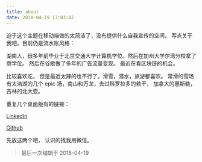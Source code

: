 ```yaml
---
title: about
date: 2018-04-19 17:03:02
---
```


迫于这个主题在移动端做的太简洁了，没有提供什么自我宣传的空间， 写点关于我吧。目前仍是流水账风格：

湖南人，很多年前毕业于北京交通大学计算机学位。然后在加州大学尔湾分校拿了商学位。 然后在谷歌做了多年的广告流量变现。 最近在看区块链的机会。

比较喜欢吃， 但是最近太辣的也不行了。滑雪，潜水，旅游都喜欢。 常滑的雪场有太浩湖的几个 epic 场，南山和万龙，去过科罗拉多的若干， 加拿大的惠斯勒，吉林的北大壶。

重复几个桌面版有的链接：

[LinkedIn](https://www.linkedin.com/in/alantang)

[Github](https://github.com/alant)

先放这两个吧， 认识的找我用微信。

> 最后一次编辑于 2018-04-19
